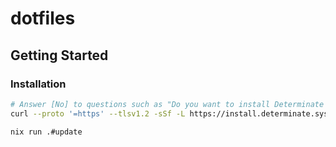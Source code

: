 # dotfiles

## Getting Started

### Installation

```sh
# Answer [No] to questions such as "Do you want to install Determinate Nix?
curl --proto '=https' --tlsv1.2 -sSf -L https://install.determinate.systems/nix | sh -s -- install
```


```sh
nix run .#update
```
